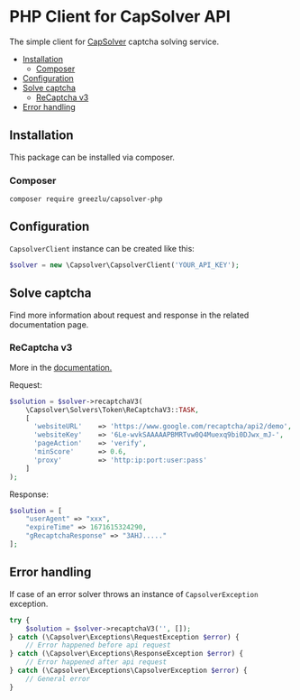 # PHP Client for CapSolver API
The simple client for [CapSolver](https://capsolver.com) captcha solving service.

- [Installation](#installation)
    - [Composer](#composer)
- [Configuration](#configuration)
- [Solve captcha](#solve-captcha)
    - [ReCaptcha v3](#recaptcha-v3)
- [Error handling](#error-handling)

## Installation
This package can be installed via composer.

### Composer
```
composer require greezlu/capsolver-php
```

## Configuration
`CapsolverClient` instance can be created like this:
```php
$solver = new \Capsolver\CapsolverClient('YOUR_API_KEY');
```

## Solve captcha
Find more information about request and response in the related documentation page. 

### ReCaptcha v3
More in the [documentation.](https://docs.capsolver.com/guide/captcha/ReCaptchaV3.html)

Request:
```php
$solution = $solver->recaptchaV3(
    \Capsolver\Solvers\Token\ReCaptchaV3::TASK,
    [
      'websiteURL'    => 'https://www.google.com/recaptcha/api2/demo',
      'websiteKey'    => '6Le-wvkSAAAAAPBMRTvw0Q4Muexq9bi0DJwx_mJ-',
      'pageAction'    => 'verify',
      'minScore'      => 0.6,
      'proxy'         => 'http:ip:port:user:pass'
    ]
);
```

Response:
```php
$solution = [
    "userAgent" => "xxx",
    "expireTime" => 1671615324290,
    "gRecaptchaResponse" => "3AHJ....."
];
```

## Error handling
If case of an error solver throws an instance of `CapsolverException` exception.

```php
try {
    $solution = $solver->recaptchaV3('', []);
} catch (\Capsolver\Exceptions\RequestException $error) {
    // Error happened before api request
} catch (\Capsolver\Exceptions\ResponseException $error) {
    // Error happened after api request
} catch (\Capsolver\Exceptions\CapsolverException $error) {
    // General error
}
```
